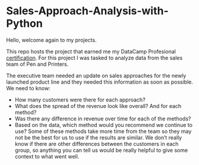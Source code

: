 # Sales-Approach-Analysis-with-Python
Hello, welcome again to my projects.

This repo hosts the project that earned me my DataCamp Profesional [certification](https://www.datacamp.com/certificate/DA0021457928745). For this project I was tasked to analyze data from the sales team of Pen and Printers. 

The executive team needed an update on sales approaches for the newly launched product line and they needed this information as soon as possible.
We need to know:
- How many customers were there for each approach?
- What does the spread of the revenue look like overall? And for each method?
- Was there any difference in revenue over time for each of the methods?
- Based on the data, which method would you recommend we continue to use? Some
of these methods take more time from the team so they may not be the best for us
to use if the results are similar.
We don’t really know if there are other differences between the customers in each group, so
anything you can tell us would be really helpful to give some context to what went well.
